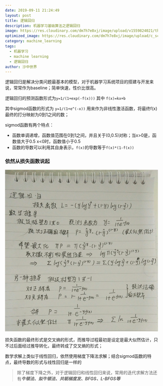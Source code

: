 ```yaml
---
date: 2019-09-11 21:24:49
layout: post
title: 逻辑回归
description: 机器学习基础算法之逻辑回归
image: https://res.cloudinary.com/dm7h7e8xj/image/upload/v1559824021/theme12_e0vxlr.jpg
optimized_image: https://res.cloudinary.com/dm7h7e8xj/image/upload/c_scale,w_380/v1559824021/theme12_e0vxlr.jpg
category: machine_learning
tags:
  - 机器学习
  - machine learning
  - 逻辑回归
author: 沙中世界
---
```


逻辑回归是解决分类问题最基本的模型，对于机器学习系统项目的搭建与开发来说，常常作为baseline；简单快速，性价比很高。

逻辑回归的预测函数形式为```y=1/(1+exp(-f(x)))``` 其中 ```f(x)=kx+b```

其中sigmod函数的形式为 ```y=1/(1+e^(-x))```  用来作为非线性激活函数，将最终f(x)最终的打分映射为0到1之间的数；

sigmod函数有两个特点：
- 函数单调递增，函数值范围在0到1之间，并且关于(0,0.5)对称；当x>0是，函数值大于0.5 x<0时，函数值小于0.5
- 函数的导数可以利用其自身表示，```f(x)```的导数等于```f(x)*(1-f(x))```

### 依然从损失函数说起 ###
![损失函数](/my_docs/ml/images/3-1.jpg)

损失函数的最终形式是交叉熵的形式，而推导过程最初是设定是最大似然估计，只不过后面经过推导转化，最终转成了交叉熵的形式；

数学求解上类似于线性回归，依然使用梯度下降法求解；结合sigmod函数的特点，最终导数的形式与线性回归是一样的

>除了梯度下降之外，对于逻辑回归和线性回归来说，常用的迭代求解方法还有***牛顿法、拟牛顿法、共轭梯度发、BFGS、L-BFGS等***
